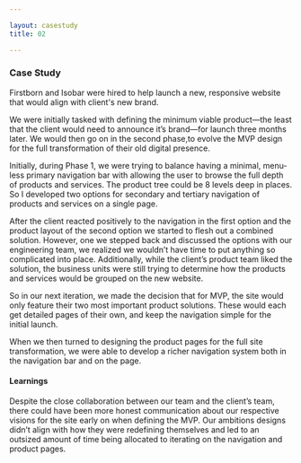```yaml
---

layout: casestudy
title: 02

---
```


### Case Study

Firstborn and Isobar were hired to help launch a new, responsive website that would align with client's new brand.

We were initially tasked with defining the minimum viable product—the least that the client would need to announce it’s brand—for launch three months later. We would then go on in the second phase,to evolve the MVP design for the full transformation of their old digital presence.

Initially, during Phase 1, we were trying to balance having a minimal, menu-less primary navigation bar with allowing the user to browse the full depth of products and services. The product tree could be 8 levels deep in places. So I developed two options for secondary and tertiary navigation of products and services on a single page. 

After the client reacted positively to the navigation in the first option and the product layout of the second option we started to flesh out a combined solution. However, one we stepped back and discussed the options with our engineering team, we realized we wouldn’t have time to put anything so complicated into place. Additionally, while the client’s product team liked the solution, the business units were still trying to determine how the products and services would be grouped on the new website.

So in our next iteration, we made the decision that for MVP, the site would only feature their two most important product solutions. These would each get detailed pages of their own, and keep the navigation simple for the initial launch.

When we then turned to designing the product pages for the full site transformation, we were able to develop a richer navigation system both in the navigation bar and on the page.

#### Learnings

Despite the close collaboration between our team and the client’s team, there could have been more honest communication about our respective visions for the site early on when defining the MVP. Our ambitions designs didn’t align with how they were redefining themselves and led to an outsized amount of time being allocated to iterating on the navigation and product pages.